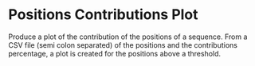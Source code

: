 # Positions Contributions Plot

Produce a plot of the contribution of the positions of a sequence. 
From a CSV file (semi colon separated) of the positions and the contributions percentage, a plot is created for the positions above a threshold. 
